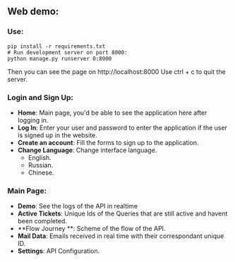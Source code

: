 ## Web demo:

### Use:
	pip install -r requirements.txt
	# Run development server on port 8000: 
	python manage.py runserver 0:8000

Then you can see the page on http://localhost:8000
Use ctrl + c to quit the server.

### Login and Sign Up:

- **Home**: Main page, you'd be able to see the application here after logging in.
- **Log In**: Enter your user and password to enter the application if the user is signed up in the website.
- **Create an account**: Fill the forms to sign up to the application.
- **Change Language**: Change interface language.
	- English.
	- Russian.
	- Chinese.

### Main Page:

- **Demo**: See the logs of the API in realtime
- **Active Tickets**: Unique Ids of the Queries that are still active and havent been completed.
- **Flow Journey **: Scheme of the flow of the API.
- **Mail Data**: Emails received in real time with their correspondant unique ID.
- **Settings**: API Configuration.


